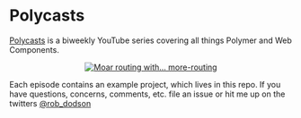# Polycasts

[Polycasts](https://www.youtube.com/playlist?list=PLOU2XLYxmsII5c3Mgw6fNYCzaWrsM3sMN) is a biweekly YouTube series covering all things Polymer and Web Components.

<p align="center">
  <a href="https://www.youtube.com/watch?v=-67kb7poIT8">
    <img src="http://img.youtube.com/vi/-67kb7poIT8/0.jpg" alt="Moar routing with... more-routing">
  </a>
</p>

Each episode contains an example project, which lives in this repo.
If you have questions, concerns, comments, etc. file an issue or hit me up on the twitters [@rob_dodson](http://twitter.com/rob_dodson)
